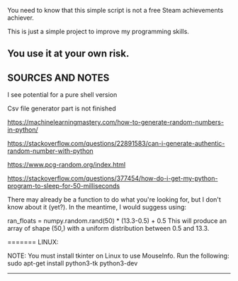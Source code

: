 


You need to know that this simple script is not a free Steam achievements achiever.

This is just a simple project to improve my programming skills.

You use it at your own risk.
--------------

SOURCES AND NOTES
---------------
I see potential for a pure shell version

Csv file generator part is not finished

https://machinelearningmastery.com/how-to-generate-random-numbers-in-python/

https://stackoverflow.com/questions/22891583/can-i-generate-authentic-random-number-with-python

https://www.pcg-random.org/index.html


https://stackoverflow.com/questions/377454/how-do-i-get-my-python-program-to-sleep-for-50-milliseconds


There may already be a function to do what you're looking for, but I don't know about it (yet?). In the meantime, I would suggess using:

ran_floats = numpy.random.rand(50) * (13.3-0.5) + 0.5
This will produce an array of shape (50,) with a uniform distribution between 0.5 and 13.3.

=======
LINUX:

NOTE: You must install tkinter on Linux to use MouseInfo. Run the following: sudo apt-get install python3-tk python3-dev


-------------------------------------------



